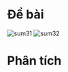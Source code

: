 # Đề bài
![sum31](https://github.com/VanHoang110802/Competitive_Programming/assets/108053955/5938bf35-20da-4a3a-bd0e-d4a15858cb97)
![sum32](https://github.com/VanHoang110802/Competitive_Programming/assets/108053955/19e26808-bf81-4f06-b35e-db3ca13dc755)

# Phân tích
